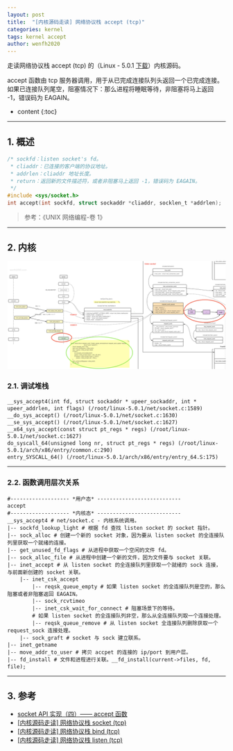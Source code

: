 ```yaml
---
layout: post
title:  "[内核源码走读] 网络协议栈 accept (tcp)"
categories: kernel
tags: kernel accept
author: wenfh2020
---
```


走读网络协议栈 accept (tcp) 的（Linux - 5.0.1 [下载](https://cdn.kernel.org/pub/linux/kernel/v5.x/linux-5.0.1.tar.xz)）内核源码。

accept 函数由 tcp 服务器调用，用于从已完成连接队列头返回一个已完成连接。如果已连接队列尾空，阻塞情况下：那么进程将睡眠等待，非阻塞将马上返回 -1，错误码为 EAGAIN。



* content
{:toc}

---

## 1. 概述

```c
/* sockfd：listen socket's fd。
 * cliaddr：已连接的客户端的协议地址。
 * addrlen：cliaddr 地址长度。
 * return：返回新的文件描述符，或者非阻塞马上返回 -1，错误码为 EAGAIN。
 */
#include <sys/socket.h>
int accept(int sockfd, struct sockaddr *cliaddr, socklen_t *addrlen);
```

> 参考：《UNIX 网络编程-卷 1》

---

## 2. 内核

<div align=center><img src="/images/2021-07-28-14-07-24.png" data-action="zoom"/></div>

### 2.1. 调试堆栈

```shell
__sys_accept4(int fd, struct sockaddr * upeer_sockaddr, int * upeer_addrlen, int flags) (/root/linux-5.0.1/net/socket.c:1589)
__do_sys_accept() (/root/linux-5.0.1/net/socket.c:1630)
__se_sys_accept() (/root/linux-5.0.1/net/socket.c:1627)
__x64_sys_accept(const struct pt_regs * regs) (/root/linux-5.0.1/net/socket.c:1627)
do_syscall_64(unsigned long nr, struct pt_regs * regs) (/root/linux-5.0.1/arch/x86/entry/common.c:290)
entry_SYSCALL_64() (/root/linux-5.0.1/arch/x86/entry/entry_64.S:175)
```

---

### 2.2. 函数调用层次关系

```shell
#------------------- *用户态* ---------------------------
accept
#------------------- *内核态* ---------------------------
__sys_accept4 # net/socket.c - 内核系统调用。
|-- sockfd_lookup_light # 根据 fd 查找 listen socket 的 socket 指针。
|-- sock_alloc # 创建一个新的 socket 对象，因为要从 listen socket 的全连接队列里获取一个就绪的连接。
|-- get_unused_fd_flags # 从进程中获取一个空闲的文件 fd。
|-- sock_alloc_file # 从进程中创建一个新的文件，因为文件要与 socket 关联。
|-- inet_accept # 从 listen socket 的全连接队列里获取一个就绪的 sock 连接，与前面新创建的 socket 关联。
    |-- inet_csk_accept 
        |-- reqsk_queue_empty # 如果 listen socket 的全连接队列是空的，那么阻塞或者非阻塞返回 EAGAIN。
        |-- sock_rcvtimeo
        |-- inet_csk_wait_for_connect # 阻塞场景下的等待。
        # 如果 listen socket 的全连接队列非空，那么从全连接队列取一个连接处理。
        |-- reqsk_queue_remove # 从 listen socket 全连接队列删除获取一个 request_sock 连接处理。
    |-- sock_graft # socket 与 sock 建立联系。
|-- inet_getname
|-- move_addr_to_user # 拷贝 accpet 的连接的 ip/port 到用户层。
|-- fd_install # 文件和进程进行关联。__fd_install(current->files, fd, file);
```

---

## 3. 参考

* [socket API 实现（四）—— accept 函数](http://blog.guorongfei.com/2014/10/29/socket-accept/)
* [[内核源码走读] 网络协议栈 socket (tcp)](https://wenfh2020.com/2021/07/13/kernel-sys-socket/)
* [[内核源码走读] 网络协议栈 bind (tcp)](https://wenfh2020.com/2021/07/17/kernel-bind/)
* [[内核源码走读] 网络协议栈 listen (tcp)](https://wenfh2020.com/2021/07/21/kernel-sys-listen/)

